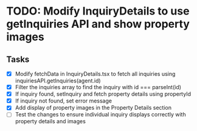 # TODO: Modify InquiryDetails to use getInquiries API and show property images

## Tasks
- [x] Modify fetchData in InquiryDetails.tsx to fetch all inquiries using inquiriesAPI.getInquiries(agent.id)
- [x] Filter the inquiries array to find the inquiry with id === parseInt(id)
- [x] If inquiry found, setInquiry and fetch property details using propertyId
- [x] If inquiry not found, set error message
- [x] Add display of property images in the Property Details section
- [ ] Test the changes to ensure individual inquiry displays correctly with property details and images
